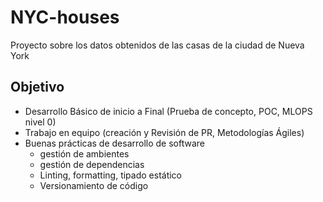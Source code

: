 # NYC-houses
Proyecto sobre los datos obtenidos de las casas de la ciudad de Nueva York
## Objetivo
- Desarrollo Básico de inicio a Final (Prueba de concepto, POC, MLOPS nivel 0)
- Trabajo en equipo (creación y Revisión de PR, Metodologías Ágiles)
- Buenas prácticas de desarrollo de software 
  - gestión de ambientes
  - gestión de dependencias
  - Linting, formatting, tipado estático
  - Versionamiento de código
